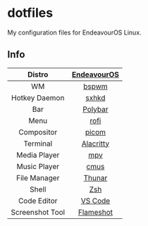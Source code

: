 # dotfiles
My configuration files for EndeavourOS Linux.

## Info
|Distro|[EndeavourOS](https://endeavouros.com/)|
|:---:|:---:|
|WM|[bspwm](https://github.com/baskerville/bspwm)|
|Hotkey Daemon|[sxhkd](https://archlinux.org/packages/community/x86_64/sxhkd/)|
|Bar|[Polybar](https://github.com/polybar/polybar)|
|Menu|[rofi](https://archlinux.org/packages/community/x86_64/rofi/)|
|Compositor|[picom](https://archlinux.org/packages/community/x86_64/picom/)|
|Terminal|[Alacritty](https://github.com/alacritty/alacritty)|
|Media Player|[mpv](https://archlinux.org/packages/community/x86_64/mpv/)|
|Music Player|[cmus](https://archlinux.org/packages/community/x86_64/cmus/)|
|File Manager|[Thunar](https://archlinux.org/packages/extra/x86_64/thunar/)|
|Shell|[Zsh](https://archlinux.org/packages/extra/x86_64/zsh/)|
|Code Editor|[VS Code](https://archlinux.org/packages/community/x86_64/code/)|
|Screenshot Tool|[Flameshot](https://archlinux.org/packages/community/x86_64/flameshot/)|
